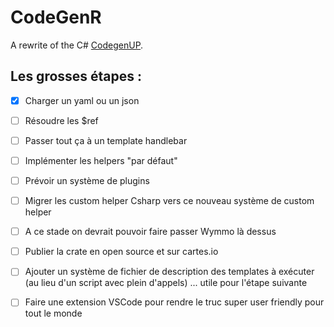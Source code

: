 # CodeGenR

A rewrite of the C# [CodegenUP](https://github.com/BeezUP/dotnet-codegen).

## Les grosses étapes :

- [x] Charger un yaml ou un json

- [ ] Résoudre les $ref

- [ ] Passer tout ça à un template handlebar
- [ ] Implémenter les helpers "par défaut"
- [ ] Prévoir un système de plugins
- [ ] Migrer les custom helper Csharp vers ce nouveau système de custom helper
- [ ] A ce stade on devrait pouvoir faire passer Wymmo là dessus
- [ ] Publier la crate en open source et sur cartes.io
- [ ] Ajouter un système de fichier de description des templates à exécuter (au lieu d'un script avec plein d'appels) ... utile pour l'étape suivante
- [ ] Faire une extension VSCode pour rendre le truc super user friendly pour tout le monde
